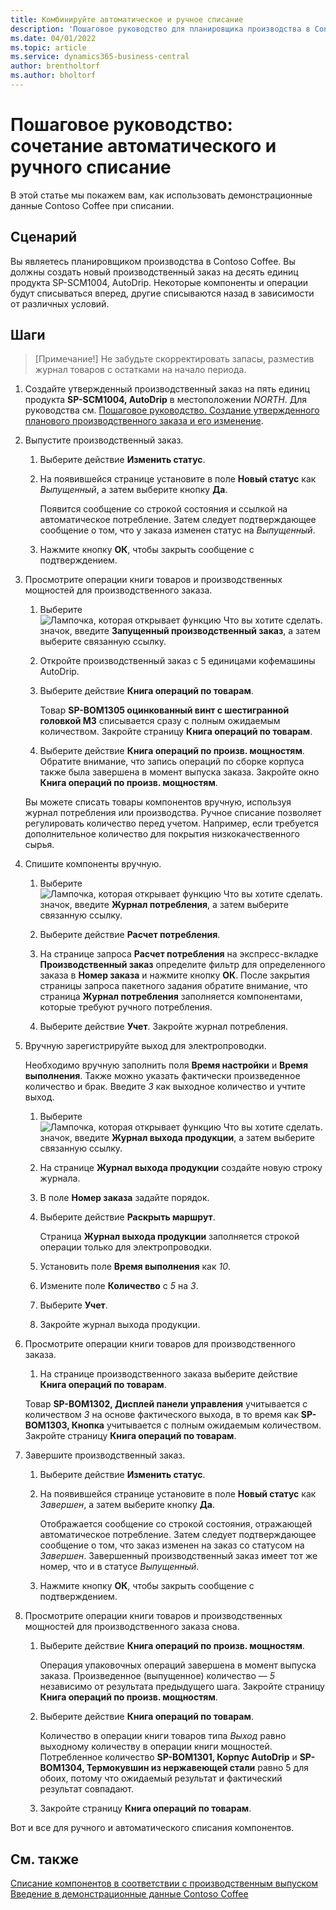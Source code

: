 ```yaml
---
title: Комбинируйте автоматическое и ручное списание
description: 'Пошаговое руководство для планировщика производства в Contoso Coffee, который хочет совместить автоматическое и ручное списание.'
ms.date: 04/01/2022
ms.topic: article
ms.service: dynamics365-business-central
author: brentholtorf
ms.author: bholtorf
---
```


# <a name="walkthrough-combine-automatic-and-manual-flushing"></a>Пошаговое руководство: сочетание автоматического и ручного списание

В этой статье мы покажем вам, как использовать демонстрационные данные Contoso Coffee при списании.  

## <a name="scenario"></a>Сценарий

Вы являетесь планировщиком производства в Contoso Coffee. Вы должны создать новый производственный заказ на десять единиц продукта SP-SCM1004, AutoDrip. Некоторые компоненты и операции будут списываться вперед, другие списываются назад в зависимости от различных условий.

## <a name="steps"></a>Шаги

> [Примечание!] Не забудьте скорректировать запасы, разместив журнал товаров с остатками на начало периода.

1. Создайте утвержденный производственный заказ на пять единиц продукта **SP-SCM1004, AutoDrip** в местоположении *NORTH*. Для руководства см. [Пошаговое руководство. Создание утвержденного планового производственного заказа и его изменение](create-firm-planned-production-order-change.md).  

2. Выпустите производственный заказ.

    1. Выберите действие **Изменить статус**.  

    2. На появившейся странице установите в поле **Новый статус** как *Выпущенный*, а затем выберите кнопку **Да**.  

        Появится сообщение со строкой состояния и ссылкой на автоматическое потребление. Затем следует подтверждающее сообщение о том, что у заказа изменен статус на *Выпущенный*.  

    3. Нажмите кнопку **ОК**, чтобы закрыть сообщение с подтверждением.

3. Просмотрите операции книги товаров и производственных мощностей для производственного заказа.

    1. Выберите ![Лампочка, которая открывает функцию Что вы хотите сделать.](../../media/ui-search/search_small.png "Что вы хотите сделать") значок, введите **Запущенный производственный заказ**, а затем выберите связанную ссылку.  

    2. Откройте производственный заказ с 5 единицами кофемашины AutoDrip.  

    3. Выберите действие **Книга операций по товарам**.  

        Товар **SP-BOM1305 оцинкованный винт с шестигранной головкой M3** списывается сразу с полным ожидаемым количеством. Закройте страницу **Книга операций по товарам**.  

    4. Выберите действие **Книга операций по произв. мощностям**.  Обратите внимание, что запись операций по сборке корпуса также была завершена в момент выпуска заказа. Закройте окно **Книга операций по произв. мощностям**.

    Вы можете списать товары компонентов вручную, используя журнал потребления или производства. Ручное списание позволяет регулировать количество перед учетом. Например, если требуется дополнительное количество для покрытия низкокачественного сырья.
4. Спишите компоненты вручную.  
    1. Выберите ![Лампочка, которая открывает функцию Что вы хотите сделать.](../../media/ui-search/search_small.png "Что вы хотите сделать") значок, введите **Журнал потребления**, а затем выберите связанную ссылку.  

    2. Выберите действие **Расчет потребления**.  

    3. На странице запроса **Расчет потребления** на экспресс-вкладке **Производственный заказ** определите фильтр для определенного заказа в **Номер заказа** и нажмите кнопку **ОК**. После закрытия страницы запроса пакетного задания обратите внимание, что страница **Журнал потребления** заполняется компонентами, которые требуют ручного потребления.

    4. Выберите действие **Учет**. Закройте журнал потребления.

5. Вручную зарегистрируйте выход для электропроводки.  

    Необходимо вручную заполнить поля **Время настройки** и **Время выполнения**. Также можно указать фактически произведенное количество и брак. Введите *3* как выходное количество и учтите выход.

    1. Выберите ![Лампочка, которая открывает функцию Что вы хотите сделать.](../../media/ui-search/search_small.png "Что вы хотите сделать") значок, введите **Журнал выхода продукции**, а затем выберите связанную ссылку.  

    2. На странице **Журнал выхода продукции** создайте новую строку журнала.  

    3. В поле **Номер заказа** задайте порядок.  

    4. Выберите действие **Раскрыть маршрут**.  

        Страница **Журнал выхода продукции** заполняется строкой операции только для электропроводки.

    5. Установить поле **Время выполнения** как *10*.  

    6. Измените поле **Количество** с *5* на *3*.

    7. Выберите **Учет**.  
    8. Закройте журнал выхода продукции.

6. Просмотрите операции книги товаров для производственного заказа.

    1. На странице производственного заказа выберите действие **Книга операций по товарам**.  

    Товар **SP-BOM1302, Дисплей панели управления** учитывается с количеством *3* на основе фактического выхода, в то время как **SP-BOM1303, Кнопка** учитывается с полным ожидаемым количеством. Закройте страницу **Книга операций по товарам**.

7. Завершите производственный заказ.  

    1. Выберите действие **Изменить статус**.
    2. На появившейся странице установите в поле **Новый статус** как *Завершен*, а затем выберите кнопку **Да**.  

        Отображается сообщение со строкой состояния, отражающей автоматическое потребление. Затем следует подтверждающее сообщение о том, что заказ изменен на заказ со статусом на *Завершен*. Завершенный производственный заказ имеет тот же номер, что и в статусе *Выпущенный*.
    3. Нажмите кнопку **ОК**, чтобы закрыть сообщение с подтверждением.

8. Просмотрите операции книги товаров и производственных мощностей для производственного заказа снова.

    1. Выберите действие **Книга операций по произв. мощностям**.  

        Операция упаковочных операций завершена в момент выпуска заказа. Произведенное (выпущенное) количество — *5* независимо от результата предыдущего шага. Закройте страницу **Книга операций по произв. мощностям**.

    2. Выберите действие **Книга операций по товарам**.  

        Количество в операции книги товаров типа *Выход* равно выходному количеству в операции книги мощностей. Потребленное количество **SP-BOM1301, Корпус AutoDrip** и **SP-BOM1304, Термокувшин из нержавеющей стали** равно 5 для обоих, потому что ожидаемый результат и фактический результат совпадают. 

    3. Закройте страницу **Книга операций по товарам**.  

Вот и все для ручного и автоматического списания компонентов.

## <a name="see-also"></a>См. также

[Списание компонентов в соответствии с производственным выпуском](../../production-how-to-flush-components-according-to-operation-output.md)  
[Введение в демонстрационные данные Contoso Coffee](contoso-coffee-manufacturing-intro.md)  
